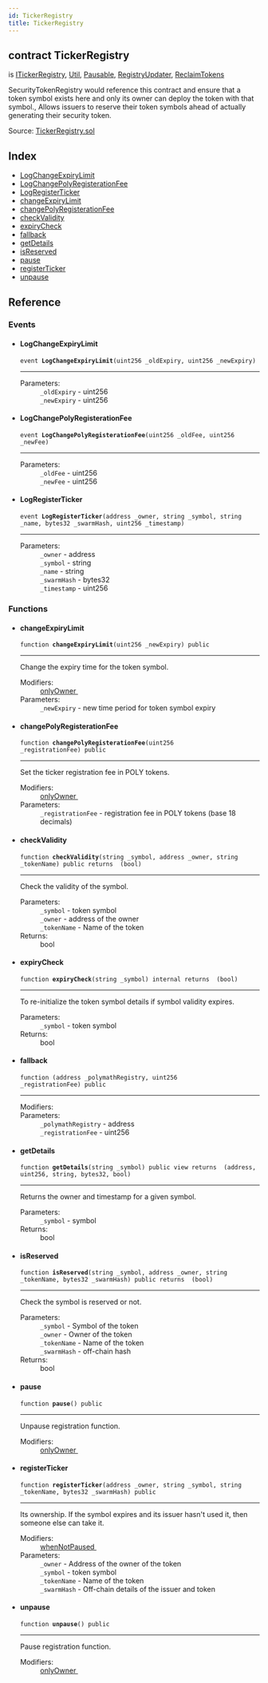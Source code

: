```yaml
---
id: TickerRegistry
title: TickerRegistry
---
```


<div class="contract-doc"><div class="contract"><h2 class="contract-header"><span class="contract-kind">contract</span> TickerRegistry</h2><p class="base-contracts"><span>is</span> <a href="interfaces_ITickerRegistry.html">ITickerRegistry</a><span>, </span><a href="helpers_Util.html">Util</a><span>, </span><a href="Pausable.html">Pausable</a><span>, </span><a href="RegistryUpdater.html">RegistryUpdater</a><span>, </span><a href="ReclaimTokens.html">ReclaimTokens</a></p><p class="description">SecurityTokenRegistry would reference this contract and ensure that a token symbol exists here and only its owner can deploy the token with that symbol., Allows issuers to reserve their token symbols ahead of actually generating their security token.</p><div class="source">Source: <a href="git+https://github.com/PolymathNetwork/polymath-core/blob/v1.3.3/contracts/TickerRegistry.sol" target="_blank">TickerRegistry.sol</a></div></div><div class="index"><h2>Index</h2><ul><li><a href="TickerRegistry.html#LogChangeExpiryLimit">LogChangeExpiryLimit</a></li><li><a href="TickerRegistry.html#LogChangePolyRegisterationFee">LogChangePolyRegisterationFee</a></li><li><a href="TickerRegistry.html#LogRegisterTicker">LogRegisterTicker</a></li><li><a href="TickerRegistry.html#changeExpiryLimit">changeExpiryLimit</a></li><li><a href="TickerRegistry.html#changePolyRegisterationFee">changePolyRegisterationFee</a></li><li><a href="TickerRegistry.html#checkValidity">checkValidity</a></li><li><a href="TickerRegistry.html#expiryCheck">expiryCheck</a></li><li><a href="TickerRegistry.html#">fallback</a></li><li><a href="TickerRegistry.html#getDetails">getDetails</a></li><li><a href="TickerRegistry.html#isReserved">isReserved</a></li><li><a href="TickerRegistry.html#pause">pause</a></li><li><a href="TickerRegistry.html#registerTicker">registerTicker</a></li><li><a href="TickerRegistry.html#unpause">unpause</a></li></ul></div><div class="reference"><h2>Reference</h2><div class="events"><h3>Events</h3><ul><li><div class="item event"><span id="LogChangeExpiryLimit" class="anchor-marker"></span><h4 class="name">LogChangeExpiryLimit</h4><div class="body"><code class="signature">event <strong>LogChangeExpiryLimit</strong><span>(uint256 _oldExpiry, uint256 _newExpiry) </span></code><hr/><dl><dt><span class="label-parameters">Parameters:</span></dt><dd><div><code>_oldExpiry</code> - uint256</div><div><code>_newExpiry</code> - uint256</div></dd></dl></div></div></li><li><div class="item event"><span id="LogChangePolyRegisterationFee" class="anchor-marker"></span><h4 class="name">LogChangePolyRegisterationFee</h4><div class="body"><code class="signature">event <strong>LogChangePolyRegisterationFee</strong><span>(uint256 _oldFee, uint256 _newFee) </span></code><hr/><dl><dt><span class="label-parameters">Parameters:</span></dt><dd><div><code>_oldFee</code> - uint256</div><div><code>_newFee</code> - uint256</div></dd></dl></div></div></li><li><div class="item event"><span id="LogRegisterTicker" class="anchor-marker"></span><h4 class="name">LogRegisterTicker</h4><div class="body"><code class="signature">event <strong>LogRegisterTicker</strong><span>(address _owner, string _symbol, string _name, bytes32 _swarmHash, uint256 _timestamp) </span></code><hr/><dl><dt><span class="label-parameters">Parameters:</span></dt><dd><div><code>_owner</code> - address</div><div><code>_symbol</code> - string</div><div><code>_name</code> - string</div><div><code>_swarmHash</code> - bytes32</div><div><code>_timestamp</code> - uint256</div></dd></dl></div></div></li></ul></div><div class="functions"><h3>Functions</h3><ul><li><div class="item function"><span id="changeExpiryLimit" class="anchor-marker"></span><h4 class="name">changeExpiryLimit</h4><div class="body"><code class="signature">function <strong>changeExpiryLimit</strong><span>(uint256 _newExpiry) </span><span>public </span></code><hr/><div class="description"><p>Change the expiry time for the token symbol.</p></div><dl><dt><span class="label-modifiers">Modifiers:</span></dt><dd><a href="es_openzeppelin-solidity_contracts_ownership_Ownable.html#onlyOwner">onlyOwner </a></dd><dt><span class="label-parameters">Parameters:</span></dt><dd><div><code>_newExpiry</code> - new time period for token symbol expiry</div></dd></dl></div></div></li><li><div class="item function"><span id="changePolyRegisterationFee" class="anchor-marker"></span><h4 class="name">changePolyRegisterationFee</h4><div class="body"><code class="signature">function <strong>changePolyRegisterationFee</strong><span>(uint256 _registrationFee) </span><span>public </span></code><hr/><div class="description"><p>Set the ticker registration fee in POLY tokens.</p></div><dl><dt><span class="label-modifiers">Modifiers:</span></dt><dd><a href="es_openzeppelin-solidity_contracts_ownership_Ownable.html#onlyOwner">onlyOwner </a></dd><dt><span class="label-parameters">Parameters:</span></dt><dd><div><code>_registrationFee</code> - registration fee in POLY tokens (base 18 decimals)</div></dd></dl></div></div></li><li><div class="item function"><span id="checkValidity" class="anchor-marker"></span><h4 class="name">checkValidity</h4><div class="body"><code class="signature">function <strong>checkValidity</strong><span>(string _symbol, address _owner, string _tokenName) </span><span>public </span><span>returns  (bool) </span></code><hr/><div class="description"><p>Check the validity of the symbol.</p></div><dl><dt><span class="label-parameters">Parameters:</span></dt><dd><div><code>_symbol</code> - token symbol</div><div><code>_owner</code> - address of the owner</div><div><code>_tokenName</code> - Name of the token</div></dd><dt><span class="label-return">Returns:</span></dt><dd>bool</dd></dl></div></div></li><li><div class="item function"><span id="expiryCheck" class="anchor-marker"></span><h4 class="name">expiryCheck</h4><div class="body"><code class="signature">function <strong>expiryCheck</strong><span>(string _symbol) </span><span>internal </span><span>returns  (bool) </span></code><hr/><div class="description"><p>To re-initialize the token symbol details if symbol validity expires.</p></div><dl><dt><span class="label-parameters">Parameters:</span></dt><dd><div><code>_symbol</code> - token symbol</div></dd><dt><span class="label-return">Returns:</span></dt><dd>bool</dd></dl></div></div></li><li><div class="item function"><span id="fallback" class="anchor-marker"></span><h4 class="name">fallback</h4><div class="body"><code class="signature">function <strong></strong><span>(address _polymathRegistry, uint256 _registrationFee) </span><span>public </span></code><hr/><dl><dt><span class="label-modifiers">Modifiers:</span></dt><dd></dd><dt><span class="label-parameters">Parameters:</span></dt><dd><div><code>_polymathRegistry</code> - address</div><div><code>_registrationFee</code> - uint256</div></dd></dl></div></div></li><li><div class="item function"><span id="getDetails" class="anchor-marker"></span><h4 class="name">getDetails</h4><div class="body"><code class="signature">function <strong>getDetails</strong><span>(string _symbol) </span><span>public </span><span>view </span><span>returns  (address, uint256, string, bytes32, bool) </span></code><hr/><div class="description"><p>Returns the owner and timestamp for a given symbol.</p></div><dl><dt><span class="label-parameters">Parameters:</span></dt><dd><div><code>_symbol</code> - symbol</div></dd><dt><span class="label-return">Returns:</span></dt><dd>bool</dd></dl></div></div></li><li><div class="item function"><span id="isReserved" class="anchor-marker"></span><h4 class="name">isReserved</h4><div class="body"><code class="signature">function <strong>isReserved</strong><span>(string _symbol, address _owner, string _tokenName, bytes32 _swarmHash) </span><span>public </span><span>returns  (bool) </span></code><hr/><div class="description"><p>Check the symbol is reserved or not.</p></div><dl><dt><span class="label-parameters">Parameters:</span></dt><dd><div><code>_symbol</code> - Symbol of the token</div><div><code>_owner</code> - Owner of the token</div><div><code>_tokenName</code> - Name of the token</div><div><code>_swarmHash</code> - off-chain hash</div></dd><dt><span class="label-return">Returns:</span></dt><dd>bool</dd></dl></div></div></li><li><div class="item function"><span id="pause" class="anchor-marker"></span><h4 class="name">pause</h4><div class="body"><code class="signature">function <strong>pause</strong><span>() </span><span>public </span></code><hr/><div class="description"><p>Unpause registration function.</p></div><dl><dt><span class="label-modifiers">Modifiers:</span></dt><dd><a href="es_openzeppelin-solidity_contracts_ownership_Ownable.html#onlyOwner">onlyOwner </a></dd></dl></div></div></li><li><div class="item function"><span id="registerTicker" class="anchor-marker"></span><h4 class="name">registerTicker</h4><div class="body"><code class="signature">function <strong>registerTicker</strong><span>(address _owner, string _symbol, string _tokenName, bytes32 _swarmHash) </span><span>public </span></code><hr/><div class="description"><p>Its ownership. If the symbol expires and its issuer hasn&#x27;t used it, then someone else can take it.</p></div><dl><dt><span class="label-modifiers">Modifiers:</span></dt><dd><a href="Pausable.html#whenNotPaused">whenNotPaused </a></dd><dt><span class="label-parameters">Parameters:</span></dt><dd><div><code>_owner</code> - Address of the owner of the token</div><div><code>_symbol</code> - token symbol</div><div><code>_tokenName</code> - Name of the token</div><div><code>_swarmHash</code> - Off-chain details of the issuer and token</div></dd></dl></div></div></li><li><div class="item function"><span id="unpause" class="anchor-marker"></span><h4 class="name">unpause</h4><div class="body"><code class="signature">function <strong>unpause</strong><span>() </span><span>public </span></code><hr/><div class="description"><p>Pause registration function.</p></div><dl><dt><span class="label-modifiers">Modifiers:</span></dt><dd><a href="es_openzeppelin-solidity_contracts_ownership_Ownable.html#onlyOwner">onlyOwner </a></dd></dl></div></div></li></ul></div></div></div>
